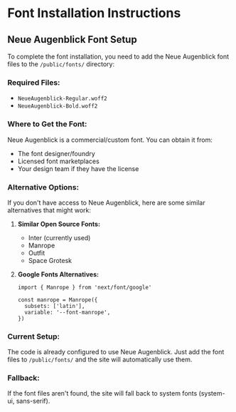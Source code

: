 # Font Installation Instructions

## Neue Augenblick Font Setup

To complete the font installation, you need to add the Neue Augenblick font files to the `/public/fonts/` directory:

### Required Files:
- `NeueAugenblick-Regular.woff2`
- `NeueAugenblick-Bold.woff2`

### Where to Get the Font:
Neue Augenblick is a commercial/custom font. You can obtain it from:
- The font designer/foundry
- Licensed font marketplaces
- Your design team if they have the license

### Alternative Options:

If you don't have access to Neue Augenblick, here are some similar alternatives that might work:

1. **Similar Open Source Fonts:**
   - Inter (currently used)
   - Manrope
   - Outfit
   - Space Grotesk

2. **Google Fonts Alternatives:**
   ```tsx
   import { Manrope } from 'next/font/google'
   
   const manrope = Manrope({
     subsets: ['latin'],
     variable: '--font-manrope',
   })
   ```

### Current Setup:
The code is already configured to use Neue Augenblick. Just add the font files to `/public/fonts/` and the site will automatically use them.

### Fallback:
If the font files aren't found, the site will fall back to system fonts (system-ui, sans-serif).
